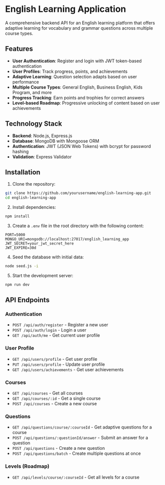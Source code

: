 # English Learning Application

A comprehensive backend API for an English learning platform that offers adaptive learning for vocabulary and grammar questions across multiple course types.

## Features

- **User Authentication**: Register and login with JWT token-based authentication
- **User Profiles**: Track progress, points, and achievements
- **Adaptive Learning**: Question selection adapts based on user performance
- **Multiple Course Types**: General English, Business English, Kids Program, and more
- **Progress Tracking**: Earn points and trophies for correct answers
- **Level-based Roadmap**: Progressive unlocking of content based on user achievements

## Technology Stack

- **Backend**: Node.js, Express.js
- **Database**: MongoDB with Mongoose ORM
- **Authentication**: JWT (JSON Web Tokens) with bcrypt for password hashing
- **Validation**: Express Validator

## Installation

1. Clone the repository:
```bash
git clone https://github.com/yourusername/english-learning-app.git
cd english-learning-app
```

2. Install dependencies:
```bash
npm install
```

3. Create a `.env` file in the root directory with the following content:
```
PORT=5000
MONGO_URI=mongodb://localhost:27017/english_learning_app
JWT_SECRET=your_jwt_secret_here
JWT_EXPIRE=30d
```

4. Seed the database with initial data:
```bash
node seed.js -i
```

5. Start the development server:
```bash
npm run dev
```

## API Endpoints

### Authentication
- `POST /api/auth/register` - Register a new user
- `POST /api/auth/login` - Login a user
- `GET /api/auth/me` - Get current user profile

### User Profile
- `GET /api/users/profile` - Get user profile
- `PUT /api/users/profile` - Update user profile
- `GET /api/users/achievements` - Get user achievements

### Courses
- `GET /api/courses` - Get all courses
- `GET /api/courses/:id` - Get a single course
- `POST /api/courses` - Create a new course

### Questions
- `GET /api/questions/course/:courseId` - Get adaptive questions for a course
- `POST /api/questions/:questionId/answer` - Submit an answer for a question
- `POST /api/questions` - Create a new question
- `POST /api/questions/batch` - Create multiple questions at once

### Levels (Roadmap)
- `GET /api/levels/course/:courseId` - Get all levels for a course
